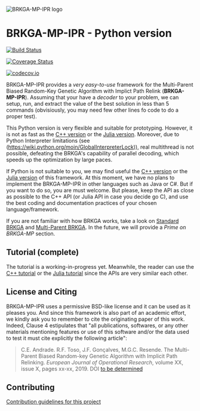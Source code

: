 ![BRKGA-MP-IPR logo](https://github.com/ceandrade/brkga_mp_ipr_python/blob/master/src_docs/src/assets/logo.png)

BRKGA-MP-IPR - Python version
================================================================================

[![Build Status](https://travis-ci.org/ceandrade/brkga_mp_ipr_python.svg?branch=master)](https://travis-ci.org/ceandrade/brkga_mp_ipr_python)

[![Coverage Status](https://coveralls.io/repos/ceandrade/brkga_mp_ipr_python/badge.svg?branch=master&service=github)](https://coveralls.io/github/ceandrade/brkga_mp_ipr_python?branch=master)

[![codecov.io](http://codecov.io/github/ceandrade/brkga_mp_ipr_python/coverage.svg?branch=master)](http://codecov.io/github/ceandrade/brkga_mp_ipr_python?branch=master)

BRKGA-MP-IPR provides a _very easy-to-use_ framework for the
Multi-Parent Biased Random-Key Genetic Algorithm with Implict Path Relink
(**BRKGA-MP-IPR**). Assuming that your have a _decoder_ to your problem,
we can setup, run, and extract the value of the best solution in less than
5 commands (obvisiously, you may need few other lines fo code to do a proper
test).

This Python version is very flexible and suitable for prototyping. However,
it is not as fast as the
[C++ version](https://github.com/ceandrade/brkga_mp_ipr_cpp) or the
[Julia version](https://github.com/ceandrade/brkga_mp_ipr_julia).
Moreover, due to Python Interpreter limitations (see
(https://wiki.python.org/moin/GlobalInterpreterLock)), real multithread is
not possible, defeating the BRKGA's capability of parallel decoding, which
speeds up the optimization by large paces.

If Python is not suitable to you, we may find useful the
[C++ version](https://github.com/ceandrade/brkga_mp_ipr_cpp) or the
[Julia version](https://github.com/ceandrade/brkga_mp_ipr_julia) of this
framework. At this moment, we have no plans to implement the BRKGA-MP-IPR in
other languages such as Java or C#. But if you want to do so, you are must
welcome. But please, keep the API as close as possible to the C++ API (or
Julia API in case you decide go C), and use the best coding and documentation
practices of your chosen language/framework.

If you are not familiar with how BRKGA works, take a look on
[Standard BRKGA](http://dx.doi.org/10.1007/s10732-010-9143-1) and
[Multi-Parent BRKGA](http://dx.doi.org/xxx).
In the future, we will provide a _Prime on BRKGA-MP_
section.

Tutorial (complete)
--------------------------------------------------------------------------------

The tutorial is a working-in-progress yet. Meanwhile, the reader can use
the [C++ tutorial](https://ceandrade.github.io/brkga_mp_ipr_cpp) or
the [Julia tutorial](https://ceandrade.github.io/brkga_mp_ipr_julia)
since the APIs are very similar each other.

License and Citing
--------------------------------------------------------------------------------

BRKGA-MP-IPR uses a permissive BSD-like license and it can be used as it
pleases you. And since this framework is also part of an academic effort, we
kindly ask you to remember to cite the originating paper of this work.
Indeed, Clause 4 estipulates that "all publications, softwares, or any other
materials mentioning features or use of this software and/or the data used to
test it must cite explicitly the following article":

> C.E. Andrade. R.F. Toso, J.F. Gonçalves, M.G.C. Resende. The Multi-Parent
> Biased Random-key Genetic Algorithm with Implicit Path Relinking. _European
> Journal of Operational Research_, volume XX, issue X, pages xx-xx, 2019.
> DOI [to be determined](http://dx.doi.org/xxx)

Contributing
--------------------------------------------------------------------------------

[Contribution guidelines for this project](CONTRIBUTING.md)
